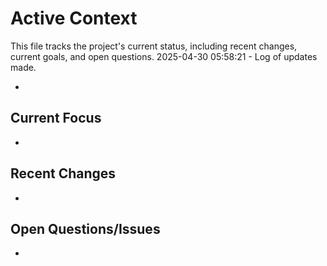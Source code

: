 # Active Context

This file tracks the project's current status, including recent changes, current goals, and open questions.
2025-04-30 05:58:21 - Log of updates made.

*

## Current Focus

*   

## Recent Changes

*   

## Open Questions/Issues

*
